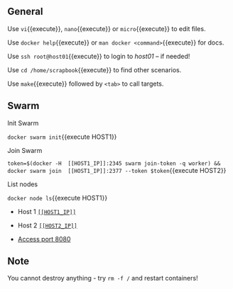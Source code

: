 
## General

Use ```vi```{{execute}}, ```nano```{{execute}} or ```micro```{{execute}} to edit files.

Use ```docker help```{{execute}} or ```man docker <command>```{{execute}} for docs.

Use ```ssh root@host01```{{execute}} to login to *host01* – if needed!

Use ```cd /home/scrapbook```{{execute}} to find other scenarios.

Use ```make```{{execute}} followed by ```<tab>``` to call targets.


## Swarm

 Init Swarm
 
 `docker swarm init`{{execute HOST1}}
 
 Join Swarm
 
 `token=$(docker -H  [[HOST1_IP]]:2345 swarm join-token -q worker) && docker swarm join  [[HOST1_IP]]:2377 --token $token`{{execute HOST2}} 


 List nodes

`docker node ls`{{execute HOST1}}

- Host 1 [`[[HOST1_IP]]`]([[HOST1_IP]])

- Host 2 [`[[HOST2_IP]]`]([[HOST2_IP]])
 
- [Access port 8080](https://[[HOST_SUBDOMAIN]]-8080-[[KATACODA_HOST]].environments.katacoda.com/)


## Note

You cannot destroy anything - try ```rm -f /``` and restart containers!